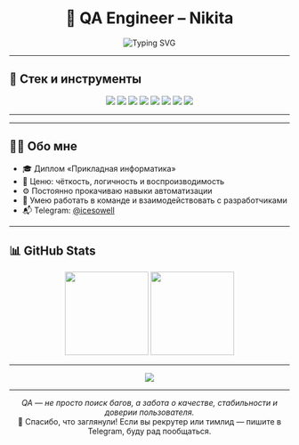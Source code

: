 <h1 align="center">🚀 QA Engineer – Nikita</h1>

<p align="center">
  <img src="https://readme-typing-svg.demolab.com?font=Fira+Code&duration=3000&pause=1000&center=true&vCenter=true&width=435&lines=Manual+%26+Automation+QA;Selenium+%2B+Pytest+%2B+Allure;Bug+Hunter+%7C+Documentation+Pro;Always+Learning+%26+Improving" alt="Typing SVG" />
</p>

---

## 🧰 Стек и инструменты

<p align="center">
  <img src="https://img.shields.io/badge/-Manual_Testing-informational?style=for-the-badge&logo=bugatti&logoColor=white&color=blue"/>
  <img src="https://img.shields.io/badge/-Selenium-informational?style=for-the-badge&logo=selenium&logoColor=white&color=43B02A"/>
  <img src="https://img.shields.io/badge/-Pytest-informational?style=for-the-badge&logo=python&logoColor=white&color=yellowgreen"/>
  <img src="https://img.shields.io/badge/-Postman-informational?style=for-the-badge&logo=postman&logoColor=white&color=FF6C37"/>
  <img src="https://img.shields.io/badge/-Charles_Proxy-informational?style=for-the-badge&logo=cloudflare&logoColor=white&color=orange"/>
  <img src="https://img.shields.io/badge/-Miro-informational?style=for-the-badge&logo=miro&logoColor=white&color=1E1E2F"/>
  <img src="https://img.shields.io/badge/-Python_Basics-informational?style=for-the-badge&logo=python&logoColor=white&color=3776AB"/>
  <img src="https://img.shields.io/badge/-Git_Basics-informational?style=for-the-badge&logo=git&logoColor=white&color=F05032"/>
</p>

---


---

## 🧑‍💻 Обо мне

- 🎓 Диплом «Прикладная информатика»
- 🧐 Ценю: чёткость, логичность и воспроизводимость
- ⚙️ Постоянно прокачиваю навыки автоматизации
- 🧩 Умею работать в команде и взаимодействовать с разработчиками
- 📬 Telegram: [@icesowell](https://t.me/icesowell)

---

## 📊 GitHub Stats

<p align="center">
  <img src="https://github-readme-stats.vercel.app/api?username=icesowell&show_icons=true&theme=radical" height="150">
  <img src="https://github-readme-stats.vercel.app/api/top-langs/?username=icesowell&layout=compact&theme=radical" height="150">
</p>

---

<p align="center">
  <img src="https://github-profile-summary-cards.vercel.app/api/cards/profile-details?username=icesowell&theme=tokyonight" />
</p>

---

<p align="center">
  <i>QA — не просто поиск багов, а забота о качестве, стабильности и доверии пользователя.</i><br>
  🙌 Спасибо, что заглянули! Если вы рекрутер или тимлид — пишите в Telegram, буду рад пообщаться.
</p>


